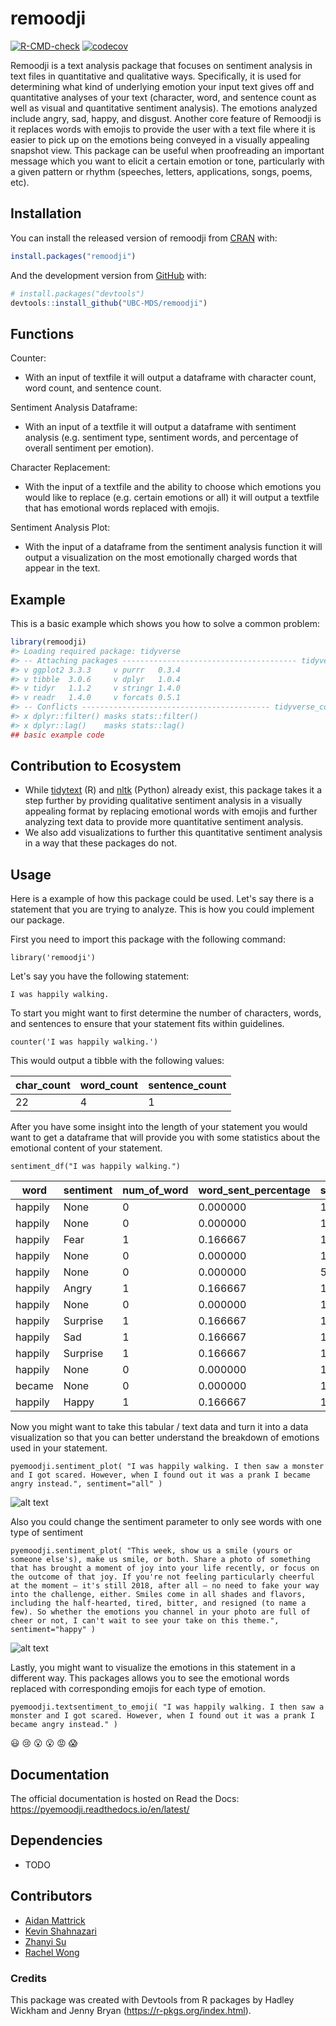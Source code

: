 
<!-- README.md is generated from README.Rmd. Please edit that file -->

# remoodji

<!-- badges: start -->
[![R-CMD-check](https://github.com/UBC-MDS/remoodji/workflows/R-CMD-check/badge.svg)](https://github.com/UBC-MDS/remoodji/actions)
[![codecov](https://codecov.io/gh/UBC-MDS/remoodji/branch/master/graph/badge.svg?token=7XPNSHR40J)](https://codecov.io/gh/UBC-MDS/remoodji)
<!-- badges: end -->

Remoodji is a text analysis package that focuses on sentiment analysis
in text files in quantitative and qualitative ways. Specifically, it is
used for determining what kind of underlying emotion your input text
gives off and quantitative analyses of your text (character, word, and
sentence count as well as visual and quantitative sentiment analysis).
The emotions analyzed include angry, sad, happy, and disgust. Another
core feature of Remoodji is it replaces words with emojis to provide the
user with a text file where it is easier to pick up on the emotions
being conveyed in a visually appealing snapshot view. This package can
be useful when proofreading an important message which you want to
elicit a certain emotion or tone, particularly with a given pattern or
rhythm (speeches, letters, applications, songs, poems, etc).

## Installation

You can install the released version of remoodji from
[CRAN](https://CRAN.R-project.org) with:

``` r
install.packages("remoodji")
```

And the development version from [GitHub](https://github.com/) with:

``` r
# install.packages("devtools")
devtools::install_github("UBC-MDS/remoodji")
```

## Functions

Counter: 
- With an input of textfile it will output a dataframe with
character count, word count, and sentence count.

Sentiment Analysis Dataframe: 
- With an input of a textfile it will
output a dataframe with sentiment analysis (e.g. sentiment type,
sentiment words, and percentage of overall sentiment per emotion).

Character Replacement: 
- With the input of a textfile and the ability to
choose which emotions you would like to replace (e.g. certain emotions
or all) it will output a textfile that has emotional words replaced with
emojis.

Sentiment Analysis Plot: 
- With the input of a dataframe from the
sentiment analysis function it will output a visualization on the most
emotionally charged words that appear in the text.

## Example

This is a basic example which shows you how to solve a common problem:

``` r
library(remoodji)
#> Loading required package: tidyverse
#> -- Attaching packages --------------------------------------- tidyverse 1.3.0 --
#> v ggplot2 3.3.3     v purrr   0.3.4
#> v tibble  3.0.6     v dplyr   1.0.4
#> v tidyr   1.1.2     v stringr 1.4.0
#> v readr   1.4.0     v forcats 0.5.1
#> -- Conflicts ------------------------------------------ tidyverse_conflicts() --
#> x dplyr::filter() masks stats::filter()
#> x dplyr::lag()    masks stats::lag()
## basic example code
```

## Contribution to Ecosystem

-   While [tidytext](https://github.com/juliasilge/tidytext) (R) and
    [nltk](https://github.com/nltk/nltk) (Python) already exist, this
    package takes it a step further by providing qualitative sentiment
    analysis in a visually appealing format by replacing emotional words
    with emojis and further analyzing text data to provide more
    quantitative sentiment analysis.
-   We also add visualizations to further this quantitative sentiment
    analysis in a way that these packages do not.
    
## Usage

Here is a example of how this package could be used. Let's say there is a statement that you are trying to analyze. This is how you could implement our package.

First you need to import this package with the following command: 

`library('remoodji')`

Let's say you have the following statement:

`I was happily walking.`

To start you might want to first determine the number of characters, words, and sentences to ensure that your statement fits within guidelines.

`counter('I was happily walking.')`

This would output a tibble with the following values:

 | char_count  | word_count    |sentence_count|
 | ------------- | ------------- | -------------| 
| 22          | 4            |       1       |

After you have some insight into the length of your statement you would want to get a dataframe that will provide you with some statistics about the emotional content of your statement.

`sentiment_df("I was happily walking.")`

| word  | sentiment | num_of_word| word_sent_percentage | sentiment_count |  
| ------------- | ------------- | ------------- | ------------- | ------------- |
| happily  | None  | 0     | 0.000000  | 1.0 |
| happily | None   | 0     | 0.000000  | 1.0 |
| happily  | Fear  | 1     | 0.166667  | 1.0  |
| happily | None   | 0         | 0.000000  | 1.0 |
| happily  | None   | 0        | 0.000000  | 5.0  |
| happily  | Angry  | 1  | 0.166667  | 1.0  |
| happily  | None  | 0  | 0.000000  | 1.0  |
| happily  | Surprise  | 1  | 0.166667  | 1.0  |
| happily  | Sad  | 1| 0.166667  | 1.0  |
| happily  | Surprise | 1 | 0.166667  | 1.0 |
| happily  | None | 0 | 0.000000  | 1.0  |
| became  | None  | 0  | 0.000000  | 1.0 |
| happily  | Happy  | 1  | 0.166667  | 1.0  |

Now you might want to take this tabular / text data and turn it into a data visualization so that you can better understand the breakdown of emotions used in your statement.

`pyemoodji.sentiment_plot(
        "I was happily walking. I then saw a monster and I got scared. However, when I found out it was a prank I became angry instead.",
        sentiment="all"
    )`
    
![alt text](assets/Plot_example1.png)
    
Also you could change the sentiment parameter to only see words with one type of sentiment 

`pyemoodji.sentiment_plot(
        "This week, show us a smile (yours or someone else's), make us smile, or both. Share a photo of something that has brought a moment of joy into your life recently, or focus on the outcome of that joy. If you're not feeling particularly cheerful at the moment — it's still 2018, after all — no need to fake your way into the challenge, either. Smiles come in all shades and flavors, including the half-hearted, tired, bitter, and resigned (to name a few). So whether the emotions you channel in your photo are full of cheer or not, I can't wait to see your take on this theme.",
        sentiment="happy"
    )`
    
![alt text](assets/Plot_example2.png)
 
 Lastly, you might want to visualize the emotions in this statement in a different way. This packages allows you to see the emotional words replaced with corresponding emojis for each type of emotion.
 
 `pyemoodji.textsentiment_to_emoji(
        "I was happily walking. I then saw a monster and I got scared. However, when I found out it was a prank I became angry instead."
    )`
 
 :smiley: :cry: :open_mouth: :open_mouth: :rage: :scream:


## Documentation

The official documentation is hosted on Read the Docs: https://pyemoodji.readthedocs.io/en/latest/


## Dependencies

-   TODO

## Contributors

-   [Aidan Mattrick](https://github.com/aidanmattrick)
-   [Kevin Shahnazari](https://github.com/kshahnazari1998)
-   [Zhanyi Su](https://github.com/YikiSu)
-   [Rachel Wong](https://github.com/rachelywong)

### Credits

This package was created with Devtools from R packages by Hadley Wickham
and Jenny Bryan (<https://r-pkgs.org/index.html>).
